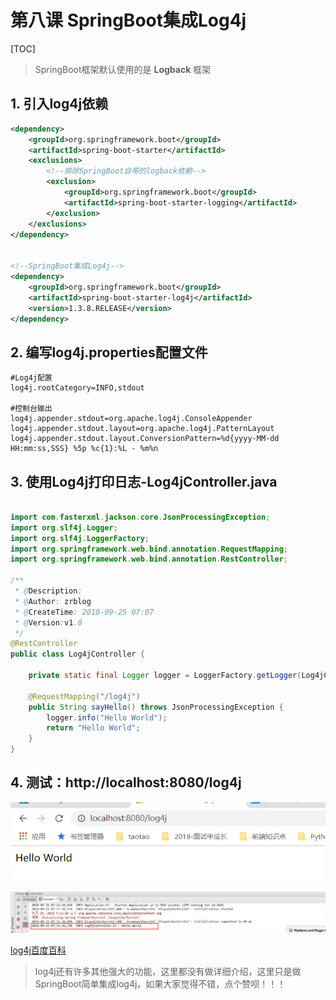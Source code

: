# 第八课 SpringBoot集成Log4j
[TOC]

> SpringBoot框架默认使用的是 **Logback** 框架

## 1. 引入log4j依赖

```xml
<dependency>
    <groupId>org.springframework.boot</groupId>
    <artifactId>spring-boot-starter</artifactId>
    <exclusions>
        <!--排除SpringBoot自带的logback依赖-->
        <exclusion>
            <groupId>org.springframework.boot</groupId>
            <artifactId>spring-boot-starter-logging</artifactId>
        </exclusion>
    </exclusions>
</dependency>


<!--SpringBoot集成Log4j-->
<dependency>
    <groupId>org.springframework.boot</groupId>
    <artifactId>spring-boot-starter-log4j</artifactId>
    <version>1.3.8.RELEASE</version>
</dependency>
```

## 2. 编写log4j.properties配置文件

```properties
#Log4j配置
log4j.rootCategory=INFO,stdout

#控制台输出
log4j.appender.stdout=org.apache.log4j.ConsoleAppender
log4j.appender.stdout.layout=org.apache.log4j.PatternLayout
log4j.appender.stdout.layout.ConversionPattern=%d{yyyy-MM-dd HH:mm:ss,SSS} %5p %c{1}:%L - %m%n
```

## 3. 使用Log4j打印日志-Log4jController.java

```java

import com.fasterxml.jackson.core.JsonProcessingException;
import org.slf4j.Logger;
import org.slf4j.LoggerFactory;
import org.springframework.web.bind.annotation.RequestMapping;
import org.springframework.web.bind.annotation.RestController;

/**
 * @Description:
 * @Author: zrblog
 * @CreateTime: 2018-09-25 07:07
 * @Version:v1.0
 */
@RestController
public class Log4jController {

    private static final Logger logger = LoggerFactory.getLogger(Log4jController.class);

    @RequestMapping("/log4j")
    public String sayHello() throws JsonProcessingException {
        logger.info("Hello World");
        return "Hello World";
    }
}
```

## 4. 测试：http://localhost:8080/log4j

![a](picture/2018-09-25-07-17-53.png)

![a](picture/2018-09-25-07-18-27.png)


[log4j百度百科](https://baike.baidu.com/item/log4j/480673?fr=aladdin)

> log4j还有许多其他强大的功能，这里都没有做详细介绍，这里只是做SpringBoot简单集成log4j，如果大家觉得不错，点个赞呗！！！